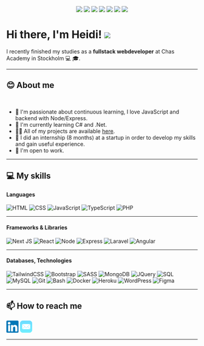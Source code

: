 <p align="center">
  <img src="https://media3.giphy.com/media/ln7z2eWriiQAllfVcn/200w.webp" width="100">
  <img src="https://media.giphy.com/media/v1.Y2lkPTc5MGI3NjExZTFiZjhiY2Q3YzNmMzJkZTA3NDY1ZGYzOGE2NDM3MDM1ZDMxY2RmZiZjdD1z/kdFc8fubgS31b8DsVu/giphy.gif" width="100">
  <img src="https://i.giphy.com/media/eNAsjO55tPbgaor7ma/200w.webp" width="100">
  <img src="https://www.google.com/imgres?imgurl=https%3A%2F%2Fe7.pngegg.com%2Fpngimages%2F328%2F221%2Fpng-clipart-c-programming-language-logo-microsoft-visual-studio-net-framework-javascript-icon-purple-logo.png&tbnid=Ir8Aj75Yux8mdM&vet=10CAoQxiAoAWoXChMIsMfyw57F_wIVAAAAAB0AAAAAECM..i&imgrefurl=https%3A%2F%2Fwww.pngegg.com%2Fen%2Fpng-eduyx&docid=PZ9amXoEHbgBuM&w=900&h=800&itg=1&q=c%23%20logo%20gif&client=firefox-b-d&ved=0CAoQxiAoAWoXChMIsMfyw57F_wIVAAAAAB0AAAAAECM.png" width="100">
  <img src="https://neosmart.net/blog/wp-content/uploads/2019/06/dot-net-framework.png" width="200">
  <img src="https://i.giphy.com/media/KzJkzjggfGN5Py6nkT/200.webp" width="100">
  <img src="https://i.giphy.com/media/IdyAQJVN2kVPNUrojM/200.webp" width="100">
</p>

# Hi there, I'm **Heidi**! ![](https://user-images.githubusercontent.com/18350557/176309783-0785949b-9127-417c-8b55-ab5a4333674e.gif)

I recently finished my studies as a **fullstack webdeveloper** at Chas Academy in Stockholm 💻 🎓.

---

## **😊 About me**

<br/>

- 👀 I'm passionate about continuous learning, I love JavaScript and backend with Node/Express.
- 🧠 I'm currently learning C# and .Net.
- 👨‍💻 All of my projects are available [here](https://github.com/HeidiDragomir?tab=repositories).
- 👯 I did an internship (8 months) at a startup in order to develop my skills and gain useful experience.
- 🤝 I'm open to work.

---

## **💻 My skills**

#### Languages

![HTML](https://img.shields.io/badge/-HTML-fff?&logo=HTML5)
![CSS](https://img.shields.io/badge/-CSS-fff?&logo=CSS3&logoColor=blue)
![JavaScript](https://img.shields.io/badge/-JavaScript-fff?&logo=JavaScript&logoColor=ddc508)
![TypeScript](https://img.shields.io/badge/-TypeScript-fff?&logo=TypeScript&logoColor=007ACC)
![PHP](https://img.shields.io/badge/-PHP-fff?&logo=PHP)

---

#### Frameworks & Libraries

![Next JS](https://img.shields.io/badge/-Next-fff?style=flat&logo=next.js&logoColor=black)
![React](https://img.shields.io/badge/-React-fff?&logo=React)
![Node](https://img.shields.io/badge/-Node-fff?&logo=Node.js)
![Express](https://img.shields.io/badge/-Express-fff?style=flat&logo=express&logoColor=68A063)
![Laravel](https://img.shields.io/badge/-Laravel-fff?&logo=Laravel)
![Angular](https://img.shields.io/badge/-Angular-fff?style=flat&logo=angular&logoColor=de0330)

---

#### Databases, Technologies

![TailwindCSS](https://img.shields.io/badge/-TailwindCSS-fff?style=flat&logo=tailwindcss&logoColor=563D7C)
![Bootstrap](https://img.shields.io/badge/-Bootstrap-fff?style=flat&logo=bootstrap&logoColor=563D7C) 
![SASS](https://img.shields.io/badge/-SASS-fff?style=flat&logo=sass&logoColor=blue)
![MongoDB](https://img.shields.io/badge/-MongoDB-fff?style=flat&logo=mongodb)
![JQuery](https://img.shields.io/badge/-JQuery-fff?style=flat&logo=jquery&logoColor=blue)
![SQL](https://img.shields.io/badge/-SQL-fff?style=flat&logo=Microsoft-SQL-Server&logoColor=blue)
![MySQL](https://img.shields.io/badge/-MySQL-fff?style=flat&logo=mysql)
![Git](https://img.shields.io/badge/-Git-fff?style=flat&logo=git)
![Bash](https://img.shields.io/badge/-Bash-fff?style=flat&logo=bash&logoColor=de0330)
![Docker](https://img.shields.io/badge/-Docker-fff?style=flat&logo=Docker) 
![Heroku](https://img.shields.io/badge/-Heroku-fff?style=flat&logo=heroku&logoColor=de0330) 
![WordPress](https://img.shields.io/badge/-WordPress-fff?style=flat&logo=WordPress&logoColor=blue)
![Figma](https://img.shields.io/badge/-Figma-fff?style=flat&logo=Figma)

---

## **📫 How to reach me**

[<img src="https://github.com/HeidiDragomir/HeidiDragomir/blob/main/Assets/Linkedin.svg" alt="Linkedin Logo" width="32">](https://www.linkedin.com/in/heidi-dragomir/) [<img src="https://github.com/HeidiDragomir/HeidiDragomir/blob/main/Assets/Mail.svg" alt="Mail logo" height="32">](mailto:dragomirh@yahoo.com)

---
